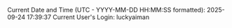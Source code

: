 Current Date and Time (UTC - YYYY-MM-DD HH:MM:SS formatted): 2025-09-24 17:39:37
Current User's Login: luckyaiman
